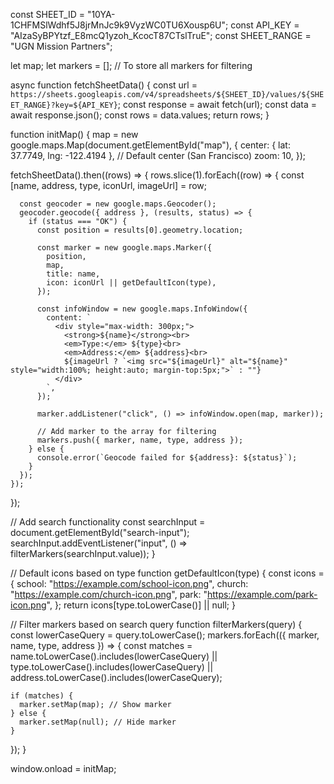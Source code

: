 const SHEET_ID = "10YA-1CHFMSlWdhf5J8jrMnJc9k9VyzWC0TU6Xousp6U"; 
const API_KEY = "AIzaSyBPYtzf_E8mcQ1yzoh_KcocT87CTslTruE";
const SHEET_RANGE = "UGN Mission Partners";

let map;
let markers = []; // To store all markers for filtering

async function fetchSheetData() {
  const url = `https://sheets.googleapis.com/v4/spreadsheets/${SHEET_ID}/values/${SHEET_RANGE}?key=${API_KEY}`;
  const response = await fetch(url);
  const data = await response.json();
  const rows = data.values;
  return rows;
}

function initMap() {
  map = new google.maps.Map(document.getElementById("map"), {
    center: { lat: 37.7749, lng: -122.4194 }, // Default center (San Francisco)
    zoom: 10,
  });

  fetchSheetData().then((rows) => {
    rows.slice(1).forEach((row) => {
      const [name, address, type, iconUrl, imageUrl] = row;

      const geocoder = new google.maps.Geocoder();
      geocoder.geocode({ address }, (results, status) => {
        if (status === "OK") {
          const position = results[0].geometry.location;

          const marker = new google.maps.Marker({
            position,
            map,
            title: name,
            icon: iconUrl || getDefaultIcon(type),
          });

          const infoWindow = new google.maps.InfoWindow({
            content: `
              <div style="max-width: 300px;">
                <strong>${name}</strong><br>
                <em>Type:</em> ${type}<br>
                <em>Address:</em> ${address}<br>
                ${imageUrl ? `<img src="${imageUrl}" alt="${name}" style="width:100%; height:auto; margin-top:5px;">` : ""}
              </div>
            `,
          });

          marker.addListener("click", () => infoWindow.open(map, marker));

          // Add marker to the array for filtering
          markers.push({ marker, name, type, address });
        } else {
          console.error(`Geocode failed for ${address}: ${status}`);
        }
      });
    });
  });

  // Add search functionality
  const searchInput = document.getElementById("search-input");
  searchInput.addEventListener("input", () => filterMarkers(searchInput.value));
}

// Default icons based on type
function getDefaultIcon(type) {
  const icons = {
    school: "https://example.com/school-icon.png",
    church: "https://example.com/church-icon.png",
    park: "https://example.com/park-icon.png",
  };
  return icons[type.toLowerCase()] || null;
}

// Filter markers based on search query
function filterMarkers(query) {
  const lowerCaseQuery = query.toLowerCase();
  markers.forEach(({ marker, name, type, address }) => {
    const matches =
      name.toLowerCase().includes(lowerCaseQuery) ||
      type.toLowerCase().includes(lowerCaseQuery) ||
      address.toLowerCase().includes(lowerCaseQuery);

    if (matches) {
      marker.setMap(map); // Show marker
    } else {
      marker.setMap(null); // Hide marker
    }
  });
}

window.onload = initMap;
